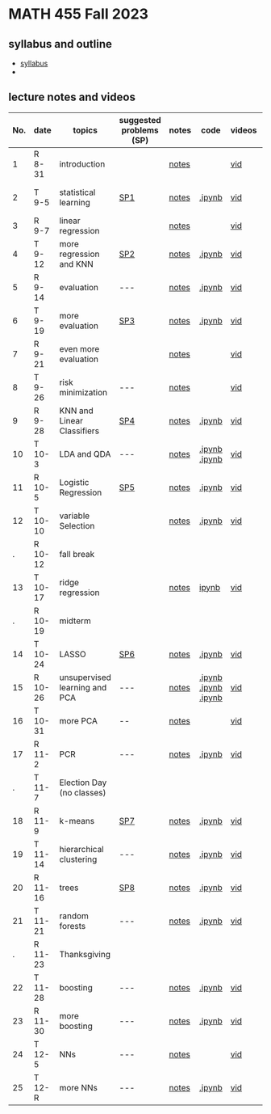 # MATH 455 Fall 2023

## syllabus and outline

- [syllabus](docs/syllabus.md)
- 
## lecture notes and videos

No. | date | topics | suggested problems (SP) | notes | code | videos | quiz problem (QP) | 
--- | --- | --- | --- | --- | --- | --- | --- | 
1|R 8-31 | introduction |  | [notes](lns/lec1.pdf)|  | [vid](https://youtu.be/tZxDSfLuPwE?feature=shared)|  | 
2|T 9-5 | statistical learning | [SP1](sp/SP1_questions.pdf) | [notes](lns/lec2.pdf)| [.ipynb](code/lab1_introduction.ipynb) | [vid](https://youtu.be/GVfoI83qzag) | [QP 1](qp/qp1.pdf) due Sept 12 | 
3|R 9-7 | linear regression | | [notes](lns/lec3.pdf)|  | [vid](https://youtu.be/CrES1RC5mro) | | 
4|T 9-12 | more regression and KNN | [SP2](sp/SP2_questions.pdf) | [notes](lns/lec4.pdf)|  [.ipynb](code/lab2_regression.ipynb) | [vid](https://youtu.be/Ntd0JFc-0XY) | [QP 2](qp/qp2.pdf) due Sept 19| 
5|R 9-14 | evaluation | --- | [notes](lns/lec5.pdf) | [.ipynb](code/lab3_knn.ipynb) | [vid](https://youtu.be/4RnNiMh5UdI) |  | 
6|T 9-19 | more evaluation | [SP3](sp/SP3_questions.pdf) | [notes](lns/lec6.pdf) | [.ipynb](code/lab4_evaluation.ipynb) |[vid](https://youtu.be/HUF1YtJzYvg)| [QP 3](qp/qp3.pdf) due Sept 26 |
7|R 9-21 | even more evaluation | | [notes](lns/lec7.pdf)|   | [vid](https://youtu.be/ZcXQFJztZtU)| | 
8|T 9-26 | risk minimization |  --- | [notes](lns/lec8.pdf)|  | [vid](https://youtu.be/eqzX-Yr3xrA)| [QP 4](qp/qp4.pdf) due Oct 3 |
9|R 9-28 | KNN and Linear Classifiers | [SP4](sp/SP4_questions.pdf)| [notes](lns/lec9.pdf)| [.ipynb](code/lab5_knn_class.ipynb) | [vid](https://youtu.be/5qPIfckLLj8)|  | 
10 |T 10-3 | LDA and QDA | --- | [notes](lns/lec10.pdf)| [.ipynb](code/lab6_lda.ipynb) [.ipynb](code/lab7_qda.ipynb) | [vid](https://youtu.be/7DwcXraXVF4)| [QP 5](qp/qp5.pdf) due Oct 10 | 
11|R 10-5 | Logistic Regression | [SP5](sp/SP5_questions.pdf) | [notes](lns/lec11.pdf)| [.ipynb](code/lab8_logistic.ipynb) | [vid](https://youtu.be/-e_JkXdfpLo) |   | 
12|T 10-10 | variable Selection |  | [notes](lns/lec12.pdf)| [.ipynb](code/lab9_selection.ipynb)  | [vid](https://youtu.be/lIWVaTzeTlA)| [QP 6](qp/qp6.pdf) due Oct 17 | 
. |R 10-12 | fall break | 
13 | T 10-17 | ridge regression |  | [notes](lns/lec13.pdf)|   [ipynb](code/lab10_ridge.ipynb)| [vid](https://youtu.be/RNjRw5-Mxe0)| --- | 
.| R 10-19 | midterm | ||||
14|T 10-24 | LASSO | [SP6](sp/SP6_questions.pdf) | [notes](lns/lec14.pdf)| [.ipynb](code/lab11_lasso.ipynb) | [vid](https://youtu.be/2vgkzxvVgTc) | [QP7](qp/qp7.pdf) due Oct 31 | 
15|R 10-26 | unsupervised learning and PCA | --- | [notes](lns/lec15.pdf)| [.ipynb](code/lab12_loss.ipynb) [.ipynb](code/lab13_glmnet.ipynb) [.ipynb](code/lab14_pcaviz.ipynb)  | [vid](https://youtu.be/uRSlQzp7GbI)| ---  | 
16|T 10-31 | more PCA | -- | [notes](lns/lec16.pdf) | | [vid]()| [QP8](qp/qp8.pdf) due Nov 9 | 
17 |R 11-2 | PCR | --- | [notes](lns/lec17.pdf) | [.ipynb](code/lab14_lasso.ipynb)  | [vid]() |  |
. | T 11-7 | Election Day (no classes) | 
18|R 11-9 | k-means | [SP7](sp/SP7_questions.pdf) | [notes](lns/lec18.pdf)| [.ipynb](code/lab15_pca.ipynb)  | [vid]()| [QP9](qp/qp9.pdf) due Nov 16 | 
19|T 11-14 | hierarchical clustering | --- | [notes](lns/lec19.pdf)| [.ipynb](code/lab16_pcr.ipynb) | [vid]()|  --- | 
20|R 11-16 | trees | [SP8](sp/SP8_questions.pdf) | [notes](lns/lec20.pdf)| [.ipynb](code/lab17_kmeans.ipynb) | [vid]() |  | 
21|T 11-21 | random forests | --- | [notes](lns/lec21.pdf)| [.ipynb](code/lab18_hierarchical.ipynb) |[vid]() | [QP10](qp/qp10.pdf) due Dec 5  | 
. | R 11-23 | Thanksgiving | 
22|T 11-28 | boosting | --- | [notes](lns/lec22.pdf)| [.ipynb](code/lab19_trees.ipynb)  | [vid]() |  | 
23|R 11-30 | more boosting | --- |[notes](lns/lec23.pdf)| [.ipynb](code/lab20_rf.ipynb) | [vid]() |  | 
24|T 12-5 | NNs | --- | [notes](lns/lec24.pdf)| |  [vid]() | --- | 
25|T 12-R | more NNs | --- | [notes](lns/lec25.pdf)|[.ipynb](code/lab22_kr.ipynb) |  [vid]() | --- | 




